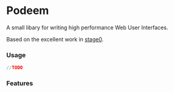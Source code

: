 # Podeem

A small libary for writing high performance Web User Interfaces. 

Based on the excellent work in [stage0](https://github.com/Freak613/stage0).

### Usage

```js
//TODO
```

### Features

